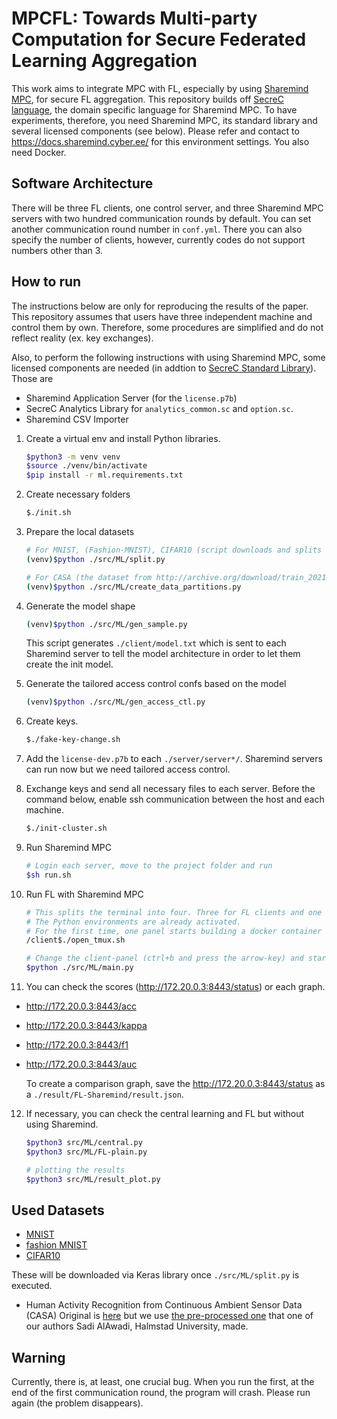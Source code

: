 # MPCFL: Towards Multi-party Computation for Secure Federated Learning Aggregation

This work aims to integrate MPC with FL, especially by using [Sharemind MPC](https://sharemind.cyber.ee/sharemind-mpc/), for secure FL aggregation. This repository builds off [SecreC language](https://sharemind-sdk.github.io/stdlib/reference/index.html), the domain specific language for Sharemind MPC. To have experiments, therefore, you need Sharemind MPC, its standard library and several licensed components (see below). Please refer and contact to <https://docs.sharemind.cyber.ee/> for this environment settings. You also need Docker.

## Software Architecture

There will be three FL clients, one control server, and three Sharemind MPC servers with two hundred communication rounds by default. You can set another communication round number in `conf.yml`. There you can also specify the number of clients, however, currently codes do not support numbers other than 3.

## How to run

The instructions below are only for reproducing the results of the paper. This repository assumes that users have three independent machine and control them by own. Therefore, some procedures are simplified and do not reflect reality (ex. key exchanges).

Also, to perform the following instructions with using Sharemind MPC, some licensed components are needed (in addtion to [SecreC Standard Library](https://sharemind-sdk.github.io/stdlib/reference/pages.html)). Those are
- Sharemind Application Server (for the `license.p7b`)
- SecreC Analytics Library for `analytics_common.sc` and `option.sc`.
- Sharemind CSV Importer

1. Create a virtual env and install Python libraries.

      ```sh
      $python3 -m venv venv
      $source ./venv/bin/activate
      $pip install -r ml.requirements.txt
      ```

2. Create necessary folders

      ```sh
      $./init.sh
      ```

3. Prepare the local datasets

      ```sh
      # For MNIST, (Fashion-MNIST), CIFAR10 (script downloads and splits into train&test datasets)
      (venv)$python ./src/ML/split.py

      # For CASA (the dataset from http://archive.org/download/train_20211025/train.csv and stored it in /data)
      (venv)$python ./src/ML/create_data_partitions.py
      ```

4. Generate the model shape

      ```sh
      (venv)$python ./src/ML/gen_sample.py
      ```

   This script generates `./client/model.txt` which is sent to each Sharemind server to tell the model architecture in order to let them create the init model.

5. Generate the tailored access control confs based on the model

      ```sh
      (venv)$python ./src/ML/gen_access_ctl.py
      ```

6. Create keys.

      ```sh
      $./fake-key-change.sh
      ```

7. Add the `license-dev.p7b` to each `./server/server*/`.
   Sharemind servers can run now but we need tailored access control.

8. Exchange keys and send all necessary files to each server.
   Before the command below, enable ssh communication between the host and each machine.

      ```sh
      $./init-cluster.sh
      ```

9. Run Sharemind MPC

      ```sh
      # Login each server, move to the project folder and run
      $sh run.sh
      ```

10. Run FL with Sharemind MPC

      ```sh
      # This splits the terminal into four. Three for FL clients and one for the control server.
      # The Python environments are already activated. 
      # For the first time, one panel starts building a docker container and this takes a time.
      /client$./open_tmux.sh

      # Change the client-panel (ctrl+b and press the arrow-key) and start FL.
      $python ./src/ML/main.py
      ```

11. You can check the scores (<http://172.20.0.3:8443/status>) or each graph.

+ <http://172.20.0.3:8443/acc>
+ <http://172.20.0.3:8443/kappa>
+ <http://172.20.0.3:8443/f1>
+ <http://172.20.0.3:8443/auc>

   To create a comparison graph, save the <http://172.20.0.3:8443/status> as a `./result/FL-Sharemind/result.json`.

12. If necessary, you can check the central learning and FL but without using Sharemind.

      ```sh
      $python3 src/ML/central.py
      $python3 src/ML/FL-plain.py

      # plotting the results
      $python3 src/ML/result_plot.py
      ```

## Used Datasets
- [MNIST](https://keras.io/api/datasets/mnist/)
- [fashion MNIST](https://keras.io/api/datasets/fashion_mnist/)
- [CIFAR10](https://keras.io/api/datasets/cifar10/)

These will be downloaded via Keras library once `./src/ML/split.py` is executed.
- Human Activity Recognition from Continuous Ambient Sensor Data (CASA)
Original is [here](https://archive.ics.uci.edu/dataset/506/human+activity+recognition+from+continuous+ambient+sensor+data) but we use [the pre-processed one](https://archive.org/download/train_20211025) that one of our authors Sadi AlAwadi, Halmstad University, made.

## Warning

Currently, there is, at least, one crucial bug. When you run the first, at the end of the first communication round, the program will crash. Please run again (the problem disappears).  
